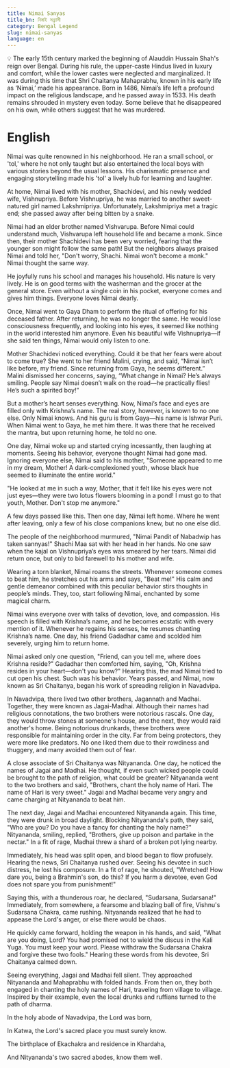 ```yaml
---
title: Nimai Sanyas
title_bn: নিমাই সন্ন্যাসী
category: Bengal Legend
slug: nimai-sanyas
language: en
---
```


<aside>

💡 The early 15th century marked the beginning of Alauddin Hussain Shah's reign over Bengal. During his rule, the upper-caste Hindus lived in luxury and comfort, while the lower castes were neglected and marginalized. It was during this time that Shri Chaitanya Mahaprabhu, known in his early life as ‘Nimai,’ made his appearance. Born in 1486, Nimai’s life left a profound impact on the religious landscape, and he passed away in 1533. His death remains shrouded in mystery even today. Some believe that he disappeared on his own, while others suggest that he was murdered.

</aside>

# English

Nimai was quite renowned in his neighborhood. He ran a small school, or 'tol,' where he not only taught but also entertained the local boys with various stories beyond the usual lessons. His charismatic presence and engaging storytelling made his 'tol' a lively hub for learning and laughter.

At home, Nimai lived with his mother, Shachidevi, and his newly wedded wife, Vishnupriya. Before Vishnupriya, he was married to another sweet-natured girl named Lakshmipriya. Unfortunately, Lakshmipriya met a tragic end; she passed away after being bitten by a snake.

Nimai had an elder brother named Vishvarupa. Before Nimai could understand much, Vishvarupa left household life and became a monk. Since then, their mother Shachidevi has been very worried, fearing that the younger son might follow the same path! But the neighbors always praised Nimai and told her, "Don't worry, Shachi. Nimai won't become a monk." Nimai thought the same way.

He joyfully runs his school and manages his household. His nature is very lively. He is on good terms with the washerman and the grocer at the general store. Even without a single coin in his pocket, everyone comes and gives him things. Everyone loves Nimai dearly.

Once, Nimai went to Gaya Dham to perform the ritual of offering for his deceased father. After returning, he was no longer the same. He would lose consciousness frequently, and looking into his eyes, it seemed like nothing in the world interested him anymore. Even his beautiful wife Vishnupriya—if she said ten things, Nimai would only listen to one.

Mother Shachidevi noticed everything. Could it be that her fears were about to come true? She went to her friend Malini, crying, and said, “Nimai isn’t like before, my friend. Since returning from Gaya, he seems different.” Malini dismissed her concerns, saying, “What change in Nimai? He’s always smiling. People say Nimai doesn’t walk on the road—he practically flies! He’s such a spirited boy!”

But a mother’s heart senses everything. Now, Nimai’s face and eyes are filled only with Krishna’s name. The real story, however, is known to no one else. Only Nimai knows. And his guru is from Gaya—his name is Ishwar Puri. When Nimai went to Gaya, he met him there. It was there that he received the mantra, but upon returning home, he told no one.

One day, Nimai woke up and started crying incessantly, then laughing at moments. Seeing his behavior, everyone thought Nimai had gone mad. Ignoring everyone else, Nimai said to his mother, "Someone appeared to me in my dream, Mother! A dark-complexioned youth, whose black hue seemed to illuminate the entire world."

"He looked at me in such a way, Mother, that it felt like his eyes were not just eyes—they were two lotus flowers blooming in a pond! I must go to that youth, Mother. Don't stop me anymore."

A few days passed like this. Then one day, Nimai left home. Where he went after leaving, only a few of his close companions knew, but no one else did.

The people of the neighborhood murmured, "Nimai Pandit of Nabadwip has taken sannyas!" Shachi Maa sat with her head in her hands. No one saw when the kajal on Vishnupriya’s eyes was smeared by her tears. Nimai did return once, but only to bid farewell to his mother and wife.

Wearing a torn blanket, Nimai roams the streets. Whenever someone comes to beat him, he stretches out his arms and says, "Beat me!" His calm and gentle demeanor combined with this peculiar behavior stirs thoughts in people’s minds. They, too, start following Nimai, enchanted by some magical charm.

Nimai wins everyone over with talks of devotion, love, and compassion. His speech is filled with Krishna’s name, and he becomes ecstatic with every mention of it. Whenever he regains his senses, he resumes chanting Krishna’s name. One day, his friend Gadadhar came and scolded him severely, urging him to return home.

Nimai asked only one question, "Friend, can you tell me, where does Krishna reside?" Gadadhar then comforted him, saying, "Oh, Krishna resides in your heart—don't you know?" Hearing this, the mad Nimai tried to cut open his chest. Such was his behavior. Years passed, and Nimai, now known as Sri Chaitanya, began his work of spreading religion in Navadvipa.

In Navadvipa, there lived two other brothers, Jagannath and Madhai. Together, they were known as Jagai-Madhai. Although their names had religious connotations, the two brothers were notorious rascals. One day, they would throw stones at someone's house, and the next, they would raid another's home. Being notorious drunkards, these brothers were responsible for maintaining order in the city. Far from being protectors, they were more like predators. No one liked them due to their rowdiness and thuggery, and many avoided them out of fear.

A close associate of Sri Chaitanya was Nityananda. One day, he noticed the names of Jagai and Madhai. He thought, if even such wicked people could be brought to the path of religion, what could be greater? Nityananda went to the two brothers and said, "Brothers, chant the holy name of Hari. The name of Hari is very sweet." Jagai and Madhai became very angry and came charging at Nityananda to beat him.

The next day, Jagai and Madhai encountered Nityananda again. This time, they were drunk in broad daylight. Blocking Nityananda's path, they said, "Who are you? Do you have a fancy for chanting the holy name?" Nityananda, smiling, replied, "Brothers, give up poison and partake in the nectar." In a fit of rage, Madhai threw a shard of a broken pot lying nearby.

Immediately, his head was split open, and blood began to flow profusely. Hearing the news, Sri Chaitanya rushed over. Seeing his devotee in such distress, he lost his composure. In a fit of rage, he shouted, "Wretched! How dare you, being a Brahmin's son, do this? If you harm a devotee, even God does not spare you from punishment!"

Saying this, with a thunderous roar, he declared, "Sudarsana, Sudarsana!" Immediately, from somewhere, a fearsome and blazing ball of fire, Vishnu's Sudarsana Chakra, came rushing. Nityananda realized that he had to appease the Lord's anger, or else there would be chaos.

He quickly came forward, holding the weapon in his hands, and said, "What are you doing, Lord? You had promised not to wield the discus in the Kali Yuga. You must keep your word. Please withdraw the Sudarsana Chakra and forgive these two fools." Hearing these words from his devotee, Sri Chaitanya calmed down.

Seeing everything, Jagai and Madhai fell silent. They approached Nityananda and Mahaprabhu with folded hands. From then on, they both engaged in chanting the holy names of Hari, traveling from village to village. Inspired by their example, even the local drunks and ruffians turned to the path of dharma.

In the holy abode of Navadvipa, the Lord was born,

In Katwa, the Lord's sacred place you must surely know.

The birthplace of Ekachakra and residence in Khardaha,

And Nityananda's two sacred abodes, know them well.
